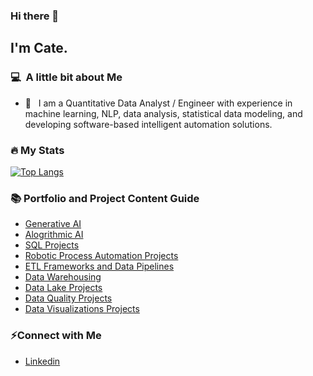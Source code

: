 
### Hi there 👋

## I'm Cate.

### 💻 &nbsp;A little bit about Me 

- 🤔 &nbsp; I am a Quantitative Data Analyst / Engineer with experience in machine learning, NLP, data analysis,
statistical data modeling, and developing software-based intelligent automation solutions.

### :fire: My Stats
[![Top Langs](https://github-readme-stats.vercel.app/api/top-langs/?username=cateallen&layout=compact&theme=vision-friendly-dark)](https://github.com/anuraghazra/github-readme-stats)

### 📚 Portfolio and Project Content Guide
- [Generative AI](https://github.com/cateallen/Portfolio-Guide?tab=readme-ov-file#generative-ai)
- [Alogrithmic AI](https://github.com/cateallen/Portfolio-Guide?tab=readme-ov-file#algorithmic-ai)
- [SQL Projects](https://github.com/cateallen/Portfolio-Guide?tab=readme-ov-file#sql-projects)
- [Robotic Process Automation Projects](https://github.com/cateallen/Portfolio-Guide?tab=readme-ov-file#robotic-process-automation-projects)
- [ETL Frameworks and Data Pipelines](https://github.com/cateallen/Portfolio-Guide?tab=readme-ov-file#etl-frameworks-and-data-pipelines)
- [Data Warehousing](https://github.com/cateallen/Portfolio-Guide?tab=readme-ov-file#data-warehousing)
- [Data Lake Projects](https://github.com/cateallen/Portfolio-Guide?tab=readme-ov-file#data-lake-projects)
- [Data Quality Projects](https://github.com/cateallen/Portfolio-Guide?tab=readme-ov-file#data-quality-projects)
- [Data Visualizations Projects](https://github.com/cateallen/Portfolio-Guide?tab=readme-ov-file#data-visualizations-projects)


### ⚡Connect with Me
+ [Linkedin](https://www.linkedin.com/in/cate-m-allen/)



